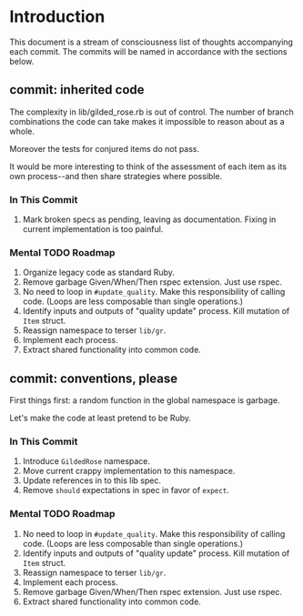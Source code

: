 
# Introduction

This document is a stream of consciousness list of thoughts accompanying each 
commit. The commits will be named in accordance with the sections below.


## commit: inherited code

The complexity in lib/gilded\_rose.rb is out of control. The number of 
branch combinations the code can take makes it impossible to reason about 
as a whole.

Moreover the tests for conjured items do not pass.

It would be more interesting to think of the assessment of each item as its 
own process--and then share strategies where possible.

### In This Commit

1. Mark broken specs as pending, leaving as documentation. Fixing in current 
implementation is too painful.

### Mental TODO Roadmap

1. Organize legacy code as standard Ruby.
2. Remove garbage Given/When/Then rspec extension. Just use rspec.
3. No need to loop in `#update_quality`. Make this responsibility of calling 
code. (Loops are less composable than single operations.)
4. Identify inputs and outputs of "quality update" process. Kill mutation of 
`Item` struct.
5. Reassign namespace to terser `lib/gr`.
6. Implement each process.
7. Extract shared functionality into common code.


## commit: conventions, please

First things first: a random function in the global namespace is garbage.

Let's make the code at least pretend to be Ruby.

### In This Commit

1. Introduce `GildedRose` namespace.
2. Move current crappy implementation to this namespace.
3. Update references in to this lib spec.
4. Remove `should` expectations in spec in favor of `expect`.

### Mental TODO Roadmap

1. No need to loop in `#update_quality`. Make this responsibility of calling 
code. (Loops are less composable than single operations.)
2. Identify inputs and outputs of "quality update" process. Kill mutation of 
`Item` struct.
3. Reassign namespace to terser `lib/gr`.
4. Implement each process.
5. Remove garbage Given/When/Then rspec extension. Just use rspec.
6. Extract shared functionality into common code.


